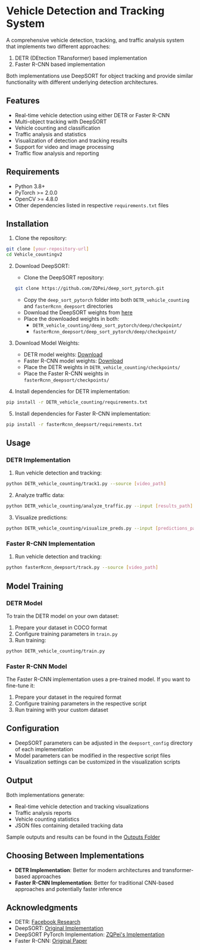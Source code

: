 # Vehicle Detection and Tracking System

A comprehensive vehicle detection, tracking, and traffic analysis system that implements two different approaches:
1. DETR (DEtection TRansformer) based implementation
2. Faster R-CNN based implementation

Both implementations use DeepSORT for object tracking and provide similar functionality with different underlying detection architectures.

## Features

- Real-time vehicle detection using either DETR or Faster R-CNN
- Multi-object tracking with DeepSORT
- Vehicle counting and classification
- Traffic analysis and statistics
- Visualization of detection and tracking results
- Support for video and image processing
- Traffic flow analysis and reporting

## Requirements

- Python 3.8+
- PyTorch >= 2.0.0
- OpenCV >= 4.8.0
- Other dependencies listed in respective `requirements.txt` files

## Installation

1. Clone the repository:
```bash
git clone [your-repository-url]
cd Vehicle_countingv2
```

2. Download DeepSORT:
   - Clone the DeepSORT repository:
   ```bash
   git clone https://github.com/ZQPei/deep_sort_pytorch.git
   ```
   - Copy the `deep_sort_pytorch` folder into both `DETR_vehicle_counting` and `fasterRcnn_deepsort` directories
   - Download the DeepSORT weights from [here](https://drive.google.com/drive/folders/1xhG0kRH1EX5B9_Iz8gQJb7UNnn_riXi6)
   - Place the downloaded weights in both:
     - `DETR_vehicle_counting/deep_sort_pytorch/deep/checkpoint/`
     - `fasterRcnn_deepsort/deep_sort_pytorch/deep/checkpoint/`

3. Download Model Weights:
   - DETR model weights: [Download](https://drive.google.com/file/d/1VQNx0iSiuvdir7M1TyhtGFw7q-dkXVeK/view?usp=drive_link)
   - Faster R-CNN model weights: [Download](https://drive.google.com/file/d/1amt5N8431WQErr-P-7d4XbGAAiKAnP_Y/view?usp=drive_link)
   - Place the DETR weights in `DETR_vehicle_counting/checkpoints/`
   - Place the Faster R-CNN weights in `fasterRcnn_deepsort/checkpoints/`

4. Install dependencies for DETR implementation:
```bash
pip install -r DETR_vehicle_counting/requirements.txt
```

5. Install dependencies for Faster R-CNN implementation:
```bash
pip install -r fasterRcnn_deepsort/requirements.txt
```

## Usage

### DETR Implementation

1. Run vehicle detection and tracking:
```bash
python DETR_vehicle_counting/track1.py --source [video_path]
```

2. Analyze traffic data:
```bash
python DETR_vehicle_counting/analyze_traffic.py --input [results_path]
```

3. Visualize predictions:
```bash
python DETR_vehicle_counting/visualize_preds.py --input [predictions_path]
```

### Faster R-CNN Implementation

1. Run vehicle detection and tracking:
```bash
python fasterRcnn_deepsort/track.py --source [video_path]
```

## Model Training

### DETR Model
To train the DETR model on your own dataset:

1. Prepare your dataset in COCO format
2. Configure training parameters in `train.py`
3. Run training:
```bash
python DETR_vehicle_counting/train.py
```

### Faster R-CNN Model
The Faster R-CNN implementation uses a pre-trained model. If you want to fine-tune it:

1. Prepare your dataset in the required format
2. Configure training parameters in the respective script
3. Run training with your custom dataset

## Configuration

- DeepSORT parameters can be adjusted in the `deepsort_config` directory of each implementation
- Model parameters can be modified in the respective script files
- Visualization settings can be customized in the visualization scripts

## Output

Both implementations generate:
- Real-time vehicle detection and tracking visualizations
- Traffic analysis reports
- Vehicle counting statistics
- JSON files containing detailed tracking data

Sample outputs and results can be found in the [Outputs Folder](https://drive.google.com/drive/folders/1ALMeJpKJispp7a25wKNmcnxw-AS6m6L_?usp=drive_link)

## Choosing Between Implementations

- **DETR Implementation**: Better for modern architectures and transformer-based approaches
- **Faster R-CNN Implementation**: Better for traditional CNN-based approaches and potentially faster inference

## Acknowledgments

- DETR: [Facebook Research](https://github.com/facebookresearch/detr)
- DeepSORT: [Original Implementation](https://github.com/nwojke/deep_sort)
- DeepSORT PyTorch Implementation: [ZQPei's Implementation](https://github.com/ZQPei/deep_sort_pytorch)
- Faster R-CNN: [Original Paper](https://arxiv.org/abs/1506.01497) 
